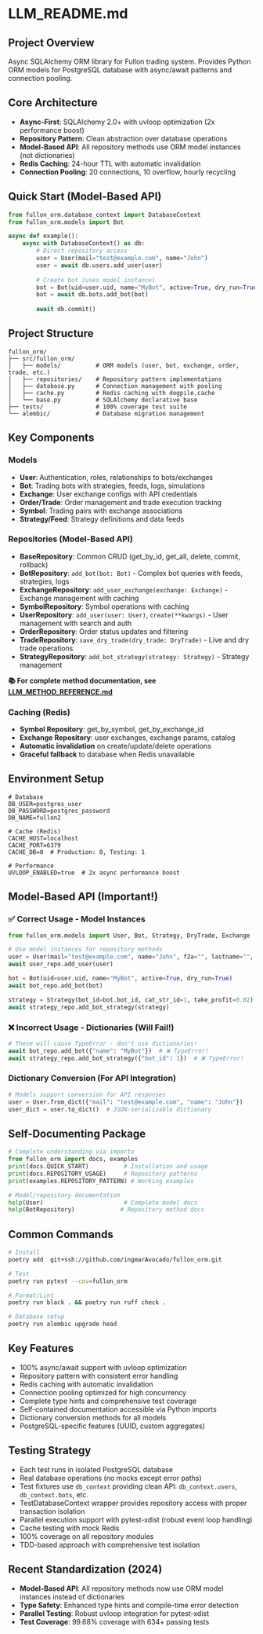 # LLM_README.md

## Project Overview
Async SQLAlchemy ORM library for Fullon trading system. Provides Python ORM models for PostgreSQL database with async/await patterns and connection pooling.

## Core Architecture
- **Async-First**: SQLAlchemy 2.0+ with uvloop optimization (2x performance boost)
- **Repository Pattern**: Clean abstraction over database operations
- **Model-Based API**: All repository methods use ORM model instances (not dictionaries)
- **Redis Caching**: 24-hour TTL with automatic invalidation
- **Connection Pooling**: 20 connections, 10 overflow, hourly recycling

## Quick Start (Model-Based API)
```python
from fullon_orm.database_context import DatabaseContext
from fullon_orm.models import Bot

async def example():
    async with DatabaseContext() as db:
        # Direct repository access
        user = User(mail="test@example.com", name="John")
        user = await db.users.add_user(user)
        
        # Create bot (uses model instance)
        bot = Bot(uid=user.uid, name="MyBot", active=True, dry_run=True)
        bot = await db.bots.add_bot(bot)
        
        await db.commit()
```

## Project Structure
```
fullon_orm/
├── src/fullon_orm/
│   ├── models/          # ORM models (user, bot, exchange, order, trade, etc.)
│   ├── repositories/    # Repository pattern implementations
│   ├── database.py      # Connection management with pooling
│   ├── cache.py         # Redis caching with dogpile.cache
│   └── base.py          # SQLAlchemy declarative base
├── tests/               # 100% coverage test suite
└── alembic/             # Database migration management
```

## Key Components

### Models
- **User**: Authentication, roles, relationships to bots/exchanges
- **Bot**: Trading bots with strategies, feeds, logs, simulations
- **Exchange**: User exchange configs with API credentials
- **Order/Trade**: Order management and trade execution tracking
- **Symbol**: Trading pairs with exchange associations
- **Strategy/Feed**: Strategy definitions and data feeds

### Repositories (Model-Based API)
- **BaseRepository**: Common CRUD (get_by_id, get_all, delete, commit, rollback)
- **BotRepository**: `add_bot(bot: Bot)` - Complex bot queries with feeds, strategies, logs
- **ExchangeRepository**: `add_user_exchange(exchange: Exchange)` - Exchange management with caching
- **SymbolRepository**: Symbol operations with caching
- **UserRepository**: `add_user(user: User)`, `create(**kwargs)` - User management with search and auth
- **OrderRepository**: Order status updates and filtering
- **TradeRepository**: `save_dry_trade(dry_trade: DryTrade)` - Live and dry trade operations
- **StrategyRepository**: `add_bot_strategy(strategy: Strategy)` - Strategy management

**📚 For complete method documentation, see [LLM_METHOD_REFERENCE.md](LLM_METHOD_REFERENCE.md)**

### Caching (Redis)
- **Symbol Repository**: get_by_symbol, get_by_exchange_id
- **Exchange Repository**: user exchanges, exchange params, catalog
- **Automatic invalidation** on create/update/delete operations
- **Graceful fallback** to database when Redis unavailable

## Environment Setup
```env
# Database
DB_USER=postgres_user
DB_PASSWORD=postgres_password  
DB_NAME=fullon2

# Cache (Redis)
CACHE_HOST=localhost
CACHE_PORT=6379
CACHE_DB=0  # Production: 0, Testing: 1

# Performance
UVLOOP_ENABLED=true  # 2x async performance boost
```

## Model-Based API (Important!)

### ✅ Correct Usage - Model Instances
```python
from fullon_orm.models import User, Bot, Strategy, DryTrade, Exchange

# Use model instances for repository methods
user = User(mail="test@example.com", name="John", f2a="", lastname="", phone="", id_num="")
await user_repo.add_user(user)

bot = Bot(uid=user.uid, name="MyBot", active=True, dry_run=True)  
await bot_repo.add_bot(bot)

strategy = Strategy(bot_id=bot.bot_id, cat_str_id=1, take_profit=0.02)
await strategy_repo.add_bot_strategy(strategy)
```

### ❌ Incorrect Usage - Dictionaries (Will Fail!)
```python
# These will cause TypeError - don't use dictionaries!
await bot_repo.add_bot({"name": "MyBot"})  # ❌ TypeError!
await strategy_repo.add_bot_strategy({"bot_id": 1})  # ❌ TypeError!
```

### Dictionary Conversion (For API Integration)
```python
# Models support conversion for API responses
user = User.from_dict({"mail": "test@example.com", "name": "John"})
user_dict = user.to_dict()  # JSON-serializable dictionary
```

## Self-Documenting Package
```python
# Complete understanding via imports
from fullon_orm import docs, examples
print(docs.QUICK_START)          # Installation and usage
print(docs.REPOSITORY_USAGE)     # Repository patterns
print(examples.REPOSITORY_PATTERN) # Working examples

# Model/repository documentation
help(User)                       # Complete model docs
help(BotRepository)             # Repository method docs
```

## Common Commands
```bash
# Install
poetry add  git+ssh://github.com/ingmarAvocado/fullon_orm.git

# Test
poetry run pytest --cov=fullon_orm

# Format/Lint
poetry run black . && poetry run ruff check .

# Database setup
poetry run alembic upgrade head
```

## Key Features
- 100% async/await support with uvloop optimization
- Repository pattern with consistent error handling
- Redis caching with automatic invalidation
- Connection pooling optimized for high concurrency
- Complete type hints and comprehensive test coverage
- Self-contained documentation accessible via Python imports
- Dictionary conversion methods for all models
- PostgreSQL-specific features (UUID, custom aggregates)

## Testing Strategy
- Each test runs in isolated PostgreSQL database
- Real database operations (no mocks except error paths)
- Test fixtures use `db_context` providing clean API: `db_context.users`, `db_context.bots`, etc.
- TestDatabaseContext wrapper provides repository access with proper transaction isolation
- Parallel execution support with pytest-xdist (robust event loop handling)
- Cache testing with mock Redis
- 100% coverage on all repository modules
- TDD-based approach with comprehensive test isolation

## Recent Standardization (2024)
- **Model-Based API**: All repository methods now use ORM model instances instead of dictionaries
- **Type Safety**: Enhanced type hints and compile-time error detection
- **Parallel Testing**: Robust uvloop integration for pytest-xdist
- **Test Coverage**: 99.68% coverage with 634+ passing tests
